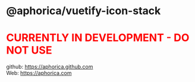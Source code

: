 # @aphorica/vuetify-icon-stack

<h1 style="color:red"> CURRENTLY IN DEVELOPMENT - DO NOT USE</h1>

github: https://aphorica.github.com<br/>
Web: https://aphorica.com


<!--
## Installing

`npm install @aphorica/vuetify-icon-stack`

or

`yarn add @aphorica/vuetify-icon-stack`

## Running the Demo

In a command prompt, cd info the 'demo' directory, and:

```
  (yarn|npm) install
  (yarn|npm run) serve)
```

Open a browser on `localhost:8080`

## Overview

Extremely light implementation of an icon stack.

Each icon is associated with a state.  When a state is
subsequently set, the associated icon becomes visible and
clickable.

Stack order does not change, only button visibility changes.

Clicking on the icon returns the associated state with
the visible icon.
-->
